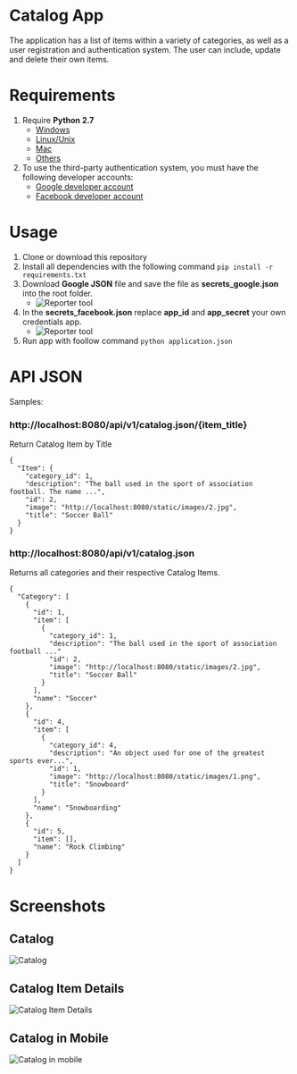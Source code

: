 # Catalog App

The application has a list of items within a variety of categories, as well as a user registration and authentication system.
The user can include, update and delete their own items.

# Requirements

1. Require **Python 2.7**
   - [Windows](https://www.python.org/downloads/windows/)
   - [Linux/Unix](https://www.python.org/downloads/source/)
   - [Mac](https://www.python.org/downloads/mac-osx/)
   - [Others](https://www.python.org/download/other/)
1. To use the third-party authentication system, you must have the following developer accounts:
   - [Google developer account](https://console.developers.google.com)
   - [Facebook developer account](https://developers.facebook.com/)

# Usage

1. Clone or download this repository
1. Install all dependencies with the following command `pip install -r requirements.txt`
1. Download **Google JSON** file and save the file as **secrets_google.json** into the root folder.
   - ![](https://github.com/denmarksdev/catalog/blob/master/google_console.JPG?raw=true "Reporter tool")
1. In the **secrets_facebook.json** replace **app_id** and **app_secret** your own credentials app.
   - ![](https://github.com/denmarksdev/catalog/blob/master/facebook_config.jpg?raw=true "Reporter tool")
1. Run app with foollow command `python application.json` 
 

# API JSON

Samples:

### http://localhost:8080/api/v1/catalog.json/{item_title}
Return Catalog Item by Title
```
{
  "Item": {
    "category_id": 1, 
    "description": "The ball used in the sport of association football. The name ...", 
    "id": 2, 
    "image": "http://localhost:8080/static/images/2.jpg", 
    "title": "Soccer Ball"
  }
}
```
### http://localhost:8080/api/v1/catalog.json
Returns all categories and their respective Catalog Items.
```
{
  "Category": [
    {
      "id": 1, 
      "item": [
        {
          "category_id": 1, 
          "description": "The ball used in the sport of association football ..." 
          "id": 2, 
          "image": "http://localhost:8080/static/images/2.jpg", 
          "title": "Soccer Ball"
        }
      ], 
      "name": "Soccer"
    }, 
    {
      "id": 4, 
      "item": [
        {
          "category_id": 4, 
          "description": "An object used for one of the greatest sports ever...", 
          "id": 1, 
          "image": "http://localhost:8080/static/images/1.png", 
          "title": "Snowboard"
        }
      ], 
      "name": "Snowboarding"
    }, 
    {
      "id": 5, 
      "item": [], 
      "name": "Rock Climbing"
    } 
  ]
}

```

# Screenshots
## Catalog

![](https://github.com/denmarksdev/catalog/blob/master/catalog.JPG?raw=true "Catalog")

## Catalog Item Details

![](https://github.com/denmarksdev/catalog/blob/master/catalog-item-details.JPG?raw=true "Catalog Item Details")

## Catalog in Mobile

![](https://github.com/denmarksdev/catalog/blob/master/catalog-mobile.JPG?raw=true "Catalog in mobile")
